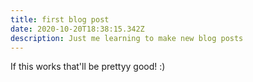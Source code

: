 ```yaml
---
title: first blog post
date: 2020-10-20T18:38:15.342Z
description: Just me learning to make new blog posts
---
```

If this works that'll be prettyy good! :)